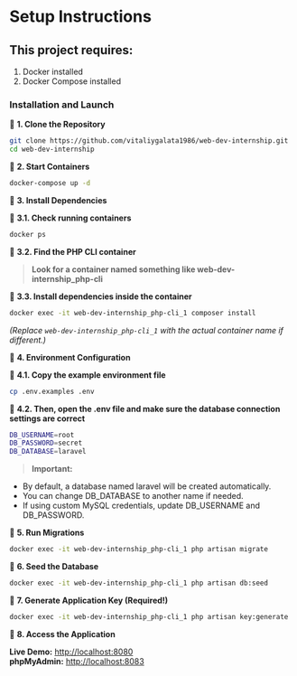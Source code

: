 # Setup Instructions

## This project requires:

1. Docker installed
2. Docker Compose installed

### Installation and Launch

🔹 **1. Clone the Repository**

 ```sh
git clone https://github.com/vitaliygalata1986/web-dev-internship.git
cd web-dev-internship
 ```

🔹 **2. Start Containers**

 ```sh
docker-compose up -d
 ```

🔹 **3. Install Dependencies**

🔹 **3.1. Check running containers**

 ```sh
docker ps
```

🔹 **3.2. Find the PHP CLI container**

>**Look for a container named something like web-dev-internship_php-cli**

🔹 **3.3. Install dependencies inside the container**

 ```sh
docker exec -it web-dev-internship_php-cli_1 composer install
```

*(Replace `web-dev-internship_php-cli_1` with the actual container name if different.)*

🔹 **4. Environment Configuration**

🔹 **4.1. Copy the example environment file**

 ```sh
cp .env.examples .env
```

🔹 **4.2. Then, open the .env file and make sure the database connection settings are correct**

 ```sh
DB_USERNAME=root
DB_PASSWORD=secret
DB_DATABASE=laravel
```
> **Important:**
 
<ul>
<li>By default, a database named laravel will be created automatically.</li>
<li>You can change DB_DATABASE to another name if needed.</li>
<li>If using custom MySQL credentials, update DB_USERNAME and DB_PASSWORD.</li>
</ul>

🔹 **5. Run Migrations**

 ```sh
docker exec -it web-dev-internship_php-cli_1 php artisan migrate
```

🔹 **6. Seed the Database**

 ```sh
docker exec -it web-dev-internship_php-cli_1 php artisan db:seed
```

🔹 **7. Generate Application Key (Required!)**

 ```sh
docker exec -it web-dev-internship_php-cli_1 php artisan key:generate
```

🔹 **8. Access the Application**

   **Live Demo:** [http://localhost:8080](http://localhost:8080)  
   **phpMyAdmin:** [http://localhost:8083](http://localhost:8083)  
